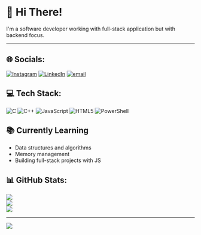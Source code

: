 # 💫 Hi There!

I'm a software developer working with full-stack application but with backend focus. 

--- 

## 🌐 Socials:
[![Instagram](https://img.shields.io/badge/Instagram-%23E4405F.svg?logo=Instagram&logoColor=white)](https://www.instagram.com/ni1ksta/ ) [![LinkedIn](https://img.shields.io/badge/LinkedIn-%230077B5.svg?logo=linkedin&logoColor=white)](https://www.linkedin.com/feed/?trk=guest_homepage-basic_nav-header-signin) [![email](https://img.shields.io/badge/Email-D14836?logo=gmail&logoColor=white)](mailto:nicole.marchenko11@gmail.com) 

## 💻 Tech Stack:
![C](https://img.shields.io/badge/c-%2300599C.svg?style=for-the-badge&logo=c&logoColor=white) ![C++](https://img.shields.io/badge/c++-%2300599C.svg?style=for-the-badge&logo=c%2B%2B&logoColor=white) ![JavaScript](https://img.shields.io/badge/javascript-%23323330.svg?style=for-the-badge&logo=javascript&logoColor=%23F7DF1E) ![HTML5](https://img.shields.io/badge/html5-%23E34F26.svg?style=for-the-badge&logo=html5&logoColor=white) ![PowerShell](https://img.shields.io/badge/PowerShell-%235391FE.svg?style=for-the-badge&logo=powershell&logoColor=white)

## 📚 Currently Learning
- Data structures and algorithms
- Memory management
- Building full-stack projects with JS

## 📊 GitHub Stats:
![](https://github-readme-stats.vercel.app/api?username=nicolegitm&theme=dark&hide_border=false&include_all_commits=false&count_private=false)<br/>
![](https://nirzak-streak-stats.vercel.app/?user=nicolegitm&theme=dark&hide_border=false)<br/>
![](https://github-readme-stats.vercel.app/api/top-langs/?username=nicolegitm&theme=dark&hide_border=false&include_all_commits=false&count_private=false&layout=compact)

---
[![](https://visitcount.itsvg.in/api?id=nicolegitm&icon=0&color=0)](https://visitcount.itsvg.in)
